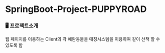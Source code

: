 # SpringBoot-Project-PUPPYROAD

### 🖥️ 프로젝트소개


웹 페이지를 이용하는 Client의 각 애완동물을 매칭시스템을 이용하여 같이 산책 할 수 있도록 함
